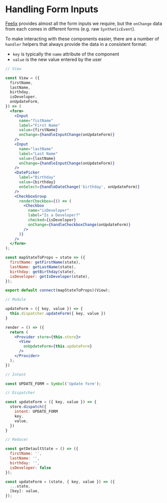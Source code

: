 # Handling Form Inputs

[Feelix](https://feelix.myob.com/) provides almost all the form inputs we require, but the `onChange` data from each comes in different forms (e.g. raw `SyntheticEvent`). 

To make interacting with these components easier, there are a number of `handler` helpers that always provide the data in a consistent format:

* `key` is typically the `name` attribute of the component
* `value` is the new value entered by the user 

```jsx
// View

const View = ({
  firstName,
  lastName,
  birthday,
  isDeveloper,
  onUpdateForm,
}) => (
  <form>
    <Input
      name="fistName"
      label="First Name"
      value={firstName}
      onChange={handleInputChange(onUpdateForm)}
    />
    <Input
      name="lastName"
      label="Last Name"
      value={lastName}
      onChange={handleInputChange(onUpdateForm)}
    />
    <DatePicker
      label="Birthday"
      value={birthday}
      onSelect={handleDateChange('birthday', onUpdateForm)}
    />
    <CheckboxGroup
      renderCheckbox={() => (
        <Checkbox
          name="isDeveloper"
          label="Is a Developer?"
          checked={isDeveloper}
          onChange={handleCheckboxChange(onUpdateForm)}
        />
      )}
    />
  </form>
);

const mapStateToProps = state => ({
  firstName: getFirstName(state),
  lastName: getLastName(state),
  birthday: getBirthday(state),
  isDeveloper: getIsDeveloper(state),
});

export default connect(mapStateToProps)(View);
```

```jsx
// Module

updateForm = ({ key, value }) => {
  this.dispatcher.updateForm({ key, value })
}

render = () => ({
  return (
    <Provider store={this.store}>
      <View 
        onUpdateForm={this.updateForm}
      />
    </Provider>
  );
})
```

```js
// Intent

const UPDATE_FORM = Symbol('Update form');
```

```js
// Dispatcher

const updateForm = ({ key, value }) => {
  store.dispatch({
    intent: UPDATE_FORM
    key,
    value,
  })
}
```

```js
// Reducer

const getDetaultState = () => ({
  firstName: '',
  lastName: '',
  birthday: '',
  isDeveloper: false
});

const updateForm = (state, { key, value }) => ({
  ...state,
  [key]: value,
});
```
